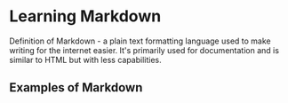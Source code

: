 # Learning Markdown
Definition of Markdown - a plain text formatting language used to make writing for the internet easier. It's primarily used for documentation and is similar to HTML but with less capabilities.

## Examples of Markdown